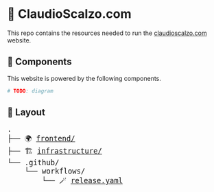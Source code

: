 # 🍕 ClaudioScalzo.com

This repo contains the resources needed to run the [claudioscalzo.com](https://claudioscalzo.com) website.

## 🍣 Components

This website is powered by the following components.

```sh
# TODO: diagram
```

## 🍔 Layout

<big>
<pre>
.
├── 🌍 <a href="./frontend/">frontend/</a>
├── 🏗 <a href="./infrastructure/">infrastructure/</a>
└── .github/
    └── workflows/
        └── 🪄 <a href="./.github/workflows/release.yaml">release.yaml</a>
</pre>
</big>
